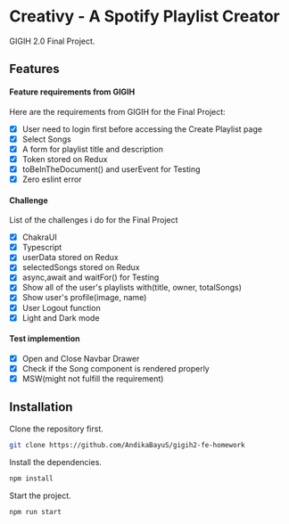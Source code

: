 # Creativy - A Spotify Playlist Creator

GIGIH 2.0 Final Project.

## Features
#### Feature requirements from GIGIH

Here are the requirements from GIGIH for the Final Project:
- [x] User need to login first before accessing the Create Playlist page
- [x] Select Songs
- [x] A form for playlist title and description
- [x] Token stored on Redux
- [x] toBeInTheDocument() and userEvent for Testing
- [x] Zero eslint error

#### Challenge

List of the challenges i do for the Final Project
- [x] ChakraUI
- [x] Typescript
- [x] userData stored on Redux
- [x] selectedSongs stored on Redux
- [x] async,await and waitFor() for Testing
- [x] Show all of the user's playlists with(title, owner, totalSongs)
- [x] Show user's profile(image, name)
- [x] User Logout function 
- [x] Light and Dark mode

#### Test implemention
- [x] Open and Close Navbar Drawer
- [x] Check if the Song component is rendered properly
- [x] MSW(might not fulfill the requirement)  

## Installation

Clone the repository first.

```bash
git clone https://github.com/AndikaBayuS/gigih2-fe-homework
```
Install the dependencies.

```bash
npm install
```
Start the project.

```bash
npm run start
```
